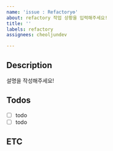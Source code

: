 ```yaml
---
name: 'issue : Refactory⚙️'
about: refactory 작업 상황을 입력해주세요!
title: ''
labels: refactory
assignees: cheoljundev

---
```


## Description

설명을 작성해주세요!

## Todos

- [ ] todo
- [ ] todo

## ETC
